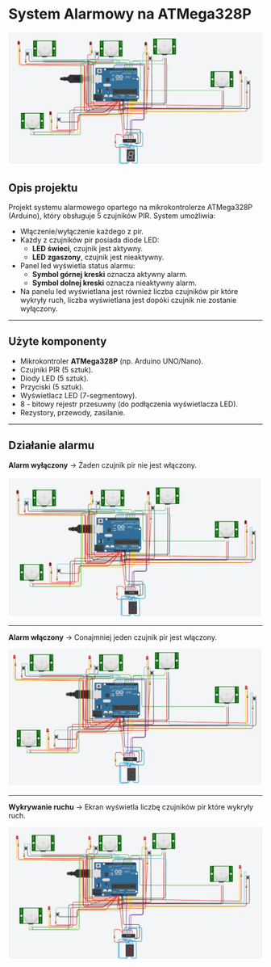 # System Alarmowy na ATMega328P
![Schemat połączeń](images/schemat.png)


## Opis projektu

Projekt systemu alarmowego opartego na mikrokontrolerze ATMega328P (Arduino), który obsługuje 5 czujników PIR. System umożliwia:

- Włączenie/wyłączenie każdego z pir.
- Każdy z czujników pir posiada diode LED:  
  - **LED świeci**, czujnik jest aktywny.  
  - **LED zgaszony**, czujnik  jest nieaktywny.
- Panel led wyświetla status alarmu:  
  - **Symbol górnej kreski** oznacza aktywny alarm.  
  - **Symbol dolnej kreski** oznacza nieaktywny alarm.
- Na panelu led wyświetlana jest również liczba czujników pir które wykryły ruch, liczba wyświetlana jest dopóki czujnik nie zostanie wyłączony.

---
## Użyte komponenty

- Mikrokontroler **ATMega328P** (np. Arduino UNO/Nano).
- Czujniki PIR (5 sztuk).
- Diody LED (5 sztuk).
- Przyciski (5 sztuk).
- Wyświetlacz LED (7-segmentowy).
- 8 - bitowy rejestr przesuwny (do podłączenia wyświetlacza LED).
- Rezystory, przewody, zasilanie.
---
## Działanie alarmu
**Alarm wyłączony** -> Żaden czujnik pir nie jest włączony.

![Schemat połączeń](images/wyłączony.png)

---
**Alarm włączony** -> Conajmniej jeden czujnik pir jest włączony.

![Schemat połączeń](images/włączony.png)

---
**Wykrywanie ruchu** -> Ekran wyświetla liczbę czujników pir które wykryły ruch.

![Schemat połączeń](images/2czuj.png)


